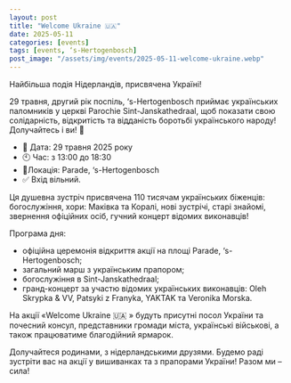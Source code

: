 ```yaml
---
layout: post
title: "Welcome Ukraine 🇺🇦"
date: 2025-05-11
categories: [events]
tags: [events, ‘s-Hertogenbosch]
post_image: "/assets/img/events/2025-05-11-welcome-ukraine.webp"
---
```


Найбільша подія Нідерландів, присвячена Україні!

29 травня, другий рік поспіль, ‘s-Hertogenbosch приймає українських паломників у церкві Parochie Sint-Janskathedraal, щоб показати свою солідарність, відкритість та відданість боротьбі українського народу! Долучайтесь і ви! 🌻

- 📅 Дата: 29 травня 2025 року
- 🕙 Час: з 13:00 до 18:30
- 📍Локація: Parade,  ‘s-Hertogenbosch
- ✅ Вхід вільний.

Ця душевна зустріч присвячена 110 тисячам українських біженців: богослужіння, хори: Маківка та Коралі, нові зустрічі, старі знайомі, звернення офіційних осіб, гучний концерт відомих виконавців!

Програма дня:

- офіційна церемонія відкриття акції на площі Parade,  ‘s-Hertogenbosch;
- загальний марш з українським прапором;
- богослужіння в Sint-Janskathedraal;
- гранд-концерт за участю відомих українських виконавців:  Oleh Skrypka & VV, Patsyki z Franyka, YAKTAK та Veronika Morska.

На акції «Welcome Ukraine 🇺🇦 » будуть присутні посол України та почесний консул, представники громади міста, українські військові, а також працюватиме благодійний ярмарок.

Долучайтеся родинами, з нідерландськими друзями. Будемо раді зустріти вас на акції у вишиванках та з прапорами України! Разом ми – сила!
